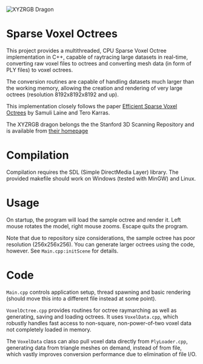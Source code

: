 ![XYZRGB Dragon](https://raw.github.com/tunabrain/sparse-voxel-octrees/master/Header.png)

Sparse Voxel Octrees
=========

This project provides a multithreaded, CPU Sparse Voxel Octree implementation in C++, capable of raytracing large datasets in real-time, converting raw voxel files to octrees and converting mesh data (in form of PLY files) to voxel octrees.

The conversion routines are capable of handling datasets much larger than the working memory, allowing the creation and rendering of very large octrees (resolution 8192x8192x8192 and up).

This implementation closely follows the paper [Efficient Sparse Voxel Octrees](https://research.nvidia.com/publication/efficient-sparse-voxel-octrees) by Samuli Laine and Tero Karras.

The XYZRGB dragon belongs the the Stanford 3D Scanning Repository and is available from [their homepage](http://graphics.stanford.edu/data/3Dscanrep/) 

Compilation
===========

Compilation requires the SDL (Simple DirectMedia Layer) library. The provided makefile should work on Windows (tested with MinGW) and Linux.

Usage
=====

On startup, the program will load the sample octree and render it. Left mouse rotates the model, right mouse zooms. Escape quits the program.

Note that due to repository size considerations, the sample octree has poor resolution (256x256x256). You can generate larger octrees using the code, however. See <code>Main.cpp:initScene</code> for details. 

Code
====

<code>Main.cpp</code> controls application setup, thread spawning and basic rendering (should move this into a different file instead at some point).

<code>VoxelOctree.cpp</code> provides routines for octree raymarching as well as generating, saving and loading octrees. It uses <code>VoxelData.cpp</code>, which robustly handles fast access to non-square, non-power-of-two voxel data not completely loaded in memory.

The <code>VoxelData</code> class can also pull voxel data directly from <code>PlyLoader.cpp</code>, generating data from triangle meshes on demand, instead of from file, which vastly improves conversion performance due to elimination of file I/O. 